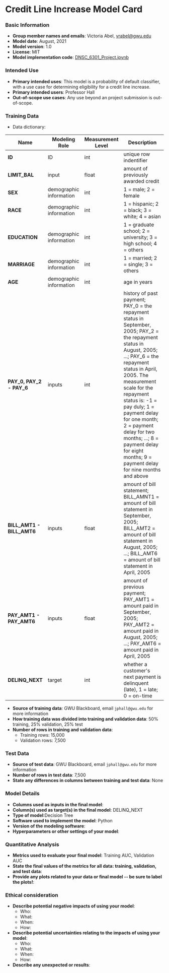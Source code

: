 # Credit Line Increase Model Card

### Basic Information

* **Group member names and emails**: Victoria Abel, vrabel@gwu.edu
* **Model date**: August, 2021
* **Model version**: 1.0
* **License**: MIT
* **Model implementation code**: [DNSC_6301_Project.ipynb](DNSC_6301_Project.ipynb)

### Intended Use
* **Primary intended uses**: This model is a probability of default classifier, with a use case for determining eligibility for a credit line increase.
* **Primary intended users**: Professor Hall
* **Out-of-scope use cases**: Any use beyond an project submission is out-of-scope.

### Training Data

* Data dictionary: 

| Name | Modeling Role | Measurement Level| Description|
| ---- | ------------- | ---------------- | ---------- |
|**ID**| ID | int | unique row indentifier |
| **LIMIT_BAL** | input | float | amount of previously awarded credit |
| **SEX** | demographic information | int | 1 = male; 2 = female
| **RACE** | demographic information | int | 1 = hispanic; 2 = black; 3 = white; 4 = asian |
| **EDUCATION** | demographic information | int | 1 = graduate school; 2 = university; 3 = high school; 4 = others |
| **MARRIAGE** | demographic information | int | 1 = married; 2 = single; 3 = others |
| **AGE** | demographic information | int | age in years |
| **PAY_0, PAY_2 - PAY_6** | inputs | int | history of past payment; PAY_0 = the repayment status in September, 2005; PAY_2 = the repayment status in August, 2005; ...; PAY_6 = the repayment status in April, 2005. The measurement scale for the repayment status is: -1 = pay duly; 1 = payment delay for one month; 2 = payment delay for two months; ...; 8 = payment delay for eight months; 9 = payment delay for nine months and above |
| **BILL_AMT1 - BILL_AMT6** | inputs | float | amount of bill statement; BILL_AMNT1 = amount of bill statement in September, 2005; BILL_AMT2 = amount of bill statement in August, 2005; ...; BILL_AMT6 = amount of bill statement in April, 2005 |
| **PAY_AMT1 - PAY_AMT6** | inputs | float | amount of previous payment; PAY_AMT1 = amount paid in September, 2005; PAY_AMT2 = amount paid in August, 2005; ...; PAY_AMT6 = amount paid in April, 2005 |
| **DELINQ_NEXT**| target | int | whether a customer's next payment is delinquent (late), 1 = late; 0 = on-time |

* **Source of training data**: GWU Blackboard, email `jphall@gwu.edu` for more information
* **How training data was divided into training and validation data**: 50% training, 25% validation, 25% test
* **Number of rows in training and validation data**:
  * Training rows: 15,000
  * Validation rows: 7,500

### Test Data
* **Source of test data**: GWU Blackboard, email `jphall@gwu.edu` for more information
* **Number of rows in test data**: 7,500
* **State any differences in columns between training and test data**: None

### Model Details
* **Columns used as inputs in the final model**: 
* **Column(s) used as target(s) in the final model**: DELINQ_NEXT
* **Type of model**:Decision Tree
* **Software used to implement the model**: Python
* **Version of the modeling software**: 
* **Hyperparameters or other settings of your model**:

### Quantitative Analysis
* **Metrics used to evaluate your final model**: Training AUC, Validation AUC
* **State the final values of the metrics for all data: training, validation, and test data**: 
* **Provide any plots related to your data or final model -- be sure to label the plots!**: 

### Ethical consideration
* **Describe potential negative impacts of using your model**:
  * Who:
  * What:
  * When:
  * How:
* **Describe potential uncertainties relating to the impacts of using your model**:
  * Who:
  * What:
  * When:
  * How:
* **Describe any unexpected or results**:

